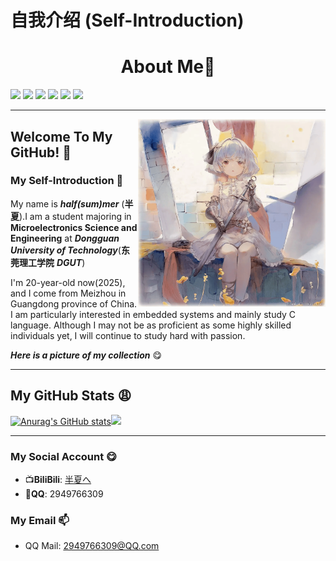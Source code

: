 # 自我介绍 (Self-Introduction)

<div align="center">
 <h1>About Me🎉</h1> 
</div>

 <img src="https://img.shields.io/badge/-老二次元了-40E0D0"> <img src="https://img.shields.io/badge/MCU-YYDS-40E0D0"> <img src="https://img.shields.io/badge/-Github-black?style=flat&logo=github"> <img src="https://img.shields.io/badge/-C语言-blue?style=flat&logo=C"> <img src="https://img.shields.io/badge/-Git-ee462c?style=flat&logo=git&logoColor=white"> <img src="https://img.shields.io/badge/-Linux-grean?style=flat&logo=Linux">
 
---

<img align="right" alt="GIF" src="./01.png" width="300"/>


## Welcome To My GitHub! 🧐

### My Self-Introduction 🏫

My name is ***half(sum)mer*** (**半夏**).I am a student majoring in **Microelectronics Science and Engineering** at ***Dongguan University of Technology***(**东莞理工学院** ***DGUT***)

I'm 20-year-old now(2025), and I come from Meizhou in Guangdong province of China. I am particularly interested in embedded systems and mainly study C language.  Although I may not be as proficient as some highly skilled individuals yet, I will continue to study hard with passion.

***Here is a picture of my collection*** 😋

---

## My GitHub Stats 😩

[![Anurag's GitHub stats](https://github-readme-stats.vercel.app/api?username=halfmer)](https://github.com/halfmer/github-readme-stats)<img src="https://github-readme-stats.vercel.app/api/top-langs/?username=halfmer&layout=compact" height="192px"></a>

---

### My Social Account :yum:

- :tv:**BiliBili**: [半夏へ](https://space.bilibili.com/399903838)
- :penguin:**QQ**: 2949766309

### My Email :mailbox: 

- QQ Mail: 2949766309@QQ.com
